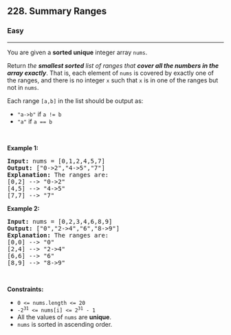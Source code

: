 <h2>228. Summary Ranges</h2><h3>Easy</h3><hr><div><p>You are given a <strong>sorted unique</strong> integer array <code>nums</code>.</p>

<p>Return <em>the <strong>smallest sorted</strong> list of ranges that <strong>cover all the numbers in the array exactly</strong></em>. That is, each element of <code>nums</code> is covered by exactly one of the ranges, and there is no integer <code>x</code> such that <code>x</code> is in one of the ranges but not in <code>nums</code>.</p>

<p>Each range <code>[a,b]</code> in the list should be output as:</p>

<ul>
	<li><code>"a-&gt;b"</code> if <code>a != b</code></li>
	<li><code>"a"</code> if <code>a == b</code></li>
</ul>

<p>&nbsp;</p>
<p><strong>Example 1:</strong></p>

<pre><strong>Input:</strong> nums = [0,1,2,4,5,7]
<strong>Output:</strong> ["0-&gt;2","4-&gt;5","7"]
<strong>Explanation:</strong> The ranges are:
[0,2] --&gt; "0-&gt;2"
[4,5] --&gt; "4-&gt;5"
[7,7] --&gt; "7"
</pre>

<p><strong>Example 2:</strong></p>

<pre><strong>Input:</strong> nums = [0,2,3,4,6,8,9]
<strong>Output:</strong> ["0","2-&gt;4","6","8-&gt;9"]
<strong>Explanation:</strong> The ranges are:
[0,0] --&gt; "0"
[2,4] --&gt; "2-&gt;4"
[6,6] --&gt; "6"
[8,9] --&gt; "8-&gt;9"
</pre>

<p>&nbsp;</p>
<p><strong>Constraints:</strong></p>

<ul>
	<li><code>0 &lt;= nums.length &lt;= 20</code></li>
	<li><code>-2<sup>31</sup> &lt;= nums[i] &lt;= 2<sup>31</sup> - 1</code></li>
	<li>All the values of <code>nums</code> are <strong>unique</strong>.</li>
	<li><code>nums</code> is sorted in ascending order.</li>
</ul>
</div>